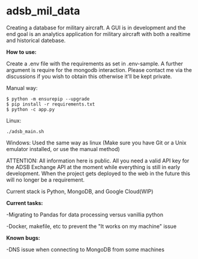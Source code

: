 # adsb_mil_data

Creating a database for military aircraft. A GUI is in development and the end goal is an analytics application for military aircraft with both a realtime and historical datebase.

**How to use:**

Create a .env file with the requirements as set in .env-sample. A further argument is require for the mongodb interaction. Please contact me via the discussions if you wish to obtain this otherwise it'll be kept private.

Manual way:

```
$ python -m ensurepip --upgrade
$ pip install -r requirements.txt
$ python -c app.py
```

Linux:

```
./adsb_main.sh
````

Windows: Used the same way as linux (Make sure you have Git or a Unix emulator installed, or use the manual method)

ATTENTION: All information here is public.
All you need a valid API key for the ADSB Exchange API at the moment while everything is still in early development. When the project gets deployed to the web in the future this will no longer be a requirement.

Current stack is Python, MongoDB, and Google Cloud(WIP)

**Current tasks:**

-Migrating to Pandas for data processing versus vanillia python

-Docker, makefile, etc to prevent the "It works on my machine" issue

**Known bugs:**

-DNS issue when connecting to MongoDB from some machines
